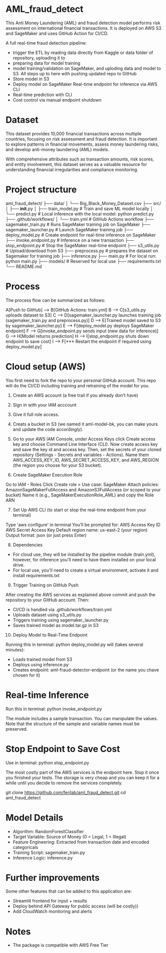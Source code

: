 # AML_fraud_detect

This Anti Money Laundering (AML) and fraud detection model performs risk assessment on international financial transactions. It is deployed on AWS S3 and SageMaker and uses GitHub Action for CI/CD.  

A full real-time fraud detection pipeline:

  - trigger the ETL by reading data directly from Kaggle or data folder of repository, uploading it to 
  - preparing data for model training
  - model training/validation on SageMaker, and uploding data and model to S3. All steps up to here with pushing updated repo to GitHub
  - Store model in S3
  - Deploy model on SageMaker Real-time endpoint for inference via AWS CLI
  - Real-time prediction with CLI
  - Cost control via manual endpoint shutdown

# Dataset

This dataset provides 10,000 financial transactions across multiple countries, focusing on risk assessment and fraud detection. It is important to explore patterns in financial movements, assess money laundering risks, and develop anti-money laundering (AML) models.

With comprehensive attributes such as transaction amounts, risk scores, and entity involvement, this dataset serves as a valuable resource for understanding financial irregularities and compliance monitoring. 

# Project structure

aml_fraud_detect/
├── data/
│   └── Big_Black_Money_Dataset.csv
├── src/
│   ├── __init__.py
│   ├── train_model.py      # Train and save ML model locally
│   └── predict.py          # Local inference with the local model: python predict.py
├── .github/workflows/
│   └── train.yml           # GitHub Actions workflow
├── sagemaker_train.py      # Runs SageMaker training job on SageMaker
├── sagemaker_launcher.py   # Launch SageMaker training job
├── deploy_model.py         # Create endpoint for real-time inference on SageMaker
├── invoke_endpoint.py      # Inference on a new transaction
├── stop_endpoint.py        # Stop the SageMaker real-time endpoint
├── s3_utils.py             # Upload/download from S3
├── preprocess.py           # prepares the dataset on Sagemaker for training job
├── inference.py
├── main.py                 # For local run: python main.py
├── models/                 # Reserved for local use
├── requirements.txt
└── README.md


# Process 

The process flow can be summarized as follows:

  A[Push to GitHub] --> B[GitHub Actions: train.yml]
  B --> C[s3_utils.py uploads dataset to S3]
  C --> D[sagemaker_launcher.py launches training job (sagemaker_train.py and preprocess.py)]
  D --> E[Trained model saved to S3 by sagemaker_launcher.py]
  E --> F[deploy_model.py deploys SageMaker endpoint]
  F --> G[invoke_endpoint.py sends input (new data for inference)]
  G --> H[Model returns prediction]
  H --> I[stop_endpoint.py shuts down endpoint to save cost]
  I --> F[*** Restart the endpoint if required using deploy_model.py]


# Cloud setup (AWS)

You first need to fork the repo to your personal GitHub account. This repo will do the CI/CD including training and retraining of the model for you.

1. Create an AWS account (a free trail if you already don't have)

2. Sign in with your IAM acccount

3. Give it full role access.

4. Creats a bucket in S3 (we named it aml-model-bk, you can make yours and update the code accordingly).

5. Go to your AWS IAM Console, under Access Keys click Create access key and choose Command Line Interface (CLI). Now create access key and save the key id and access key. Then, set the secrets of your cloned repository (Settings - Secrets and variables - Actions). Name them AWS_ACCESS_KEY_ID, AWS_SECRET_ACCESS_KEY, and AWS_REGION (the region you choose for your S3 bucket).

6. Create SageMaker Execution Role

Go to IAM - Roles
Click Create role > Use case: SageMaker
Attach policies:  AmazonSageMakerFullAccess    and     AmazonS3FullAccess (or scoped to your bucket)
Name it (e.g., SageMakerExecutionRole_AML) and copy the Role ARN

7. Set Up AWS CLI (to start or stop the real-time endpoint from your terminal)

Type 'aws configure' in terminal
You’ll be prompted for:
AWS Access Key ID
AWS Secret Access Key
Default region name: us-east-2 (your region)
Output format: json (or just press Enter)


8. Dependencies

- For cloud use, they will be installed by the pipeline module (train.yml), however, for inference you'll need to have them installed on your local drive.
- For local use, you'll need to create a virtual environment, activate it and install requirements.txt

9. Trigger Training on GitHub Push

After creating the AWS services as explained above commit and push the repository to your GitHub account. Then:

- CI/CD is handled via .github/workflows/train.yml
- Uploads dataset using s3_utils.py
- Triggers training using sagemaker_launcher.py
- Saves trained model as model.tar.gz in S3

10. Deploy Model to Real-Time Endpoint

Running this in terminal:
python deploy_model.py
will (takes several minutes):

- Loads trained model from S3
- Deploys using inference.py
- Creates endpoint: aml-fraud-detector-endpoint (or the name you chave chosen for it)

# Real-time Inference 

Run this in terminal:
python invoke_endpoint.py

The module includes a sample transaction. You can manipulate the values. Note that the structure of the sample and variable names must be preserved.


# Stop Endpoint to Save Cost

Use in terminal:
python stop_endpoint.py

The most costly part of the AWS services is the endpoint here. Stop it once you finished your tests. The storage is very cheap and you can keep it for a while until you decide to remove the services completely.

git clone https://github.com/ferilab/aml_fraud_detect.git
cd aml_fraud_detect

# Model Details

- Algorithm: RandomForestClassifier
- Target Variable: Source of Money (0 = Legal, 1 = Illegal)
- Feature Engineering: Extracted from transaction date and encoded categoricals
- Training Script: sagemaker_train.py
- Inference Logic: inference.py

# Further improvements

Some other features that can be added to this application are:

- Streamlit frontend for input + results
- Deploy behind API Gateway for public access (will be costly))
- Add CloudWatch monitoring and alerts

# Notes

- The package is compatible with AWS Free Tier